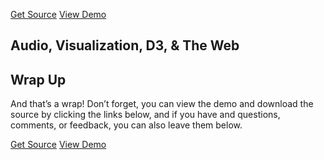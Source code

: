 <p class="text-align--center">
<a href="#" class="button button--inline-block button--medium">Get Source</a>
<a href="#" class="button button--inline-block button--medium">View Demo</a>
</p>

## Audio, Visualization, D3, & The Web

## Wrap Up

And that’s a wrap! Don’t forget, you can view the demo and download the source by clicking the links below, and if you have and questions, comments, or feedback, you can also leave them below.

<p class="text-align--center">
<a href="#" class="button button--inline-block button--medium">Get Source</a>
<a href="#" class="button button--inline-block button--medium">View Demo</a>
</p>